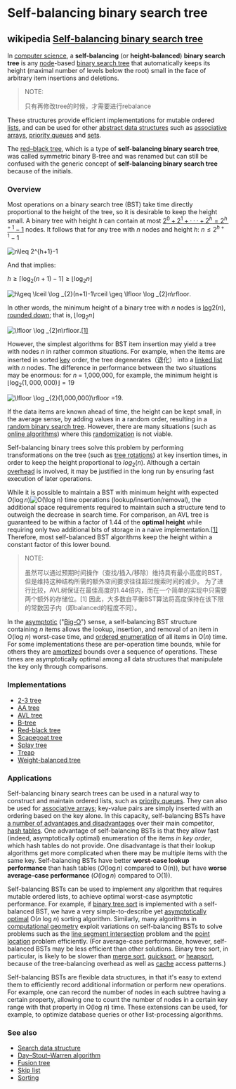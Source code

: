 # Self-balancing binary search tree



## wikipedia [Self-balancing binary search tree](https://en.wikipedia.org/wiki/Self-balancing_binary_search_tree)

In [computer science](https://en.wikipedia.org/wiki/Computer_science), a **self-balancing** (or **height-balanced**) **binary search tree** is any [node](https://en.wikipedia.org/wiki/Node_(computer_science))-based [binary search tree](https://en.wikipedia.org/wiki/Binary_search_tree) that automatically keeps its height (maximal number of levels below the root) small in the face of arbitrary item insertions and deletions.

> NOTE: 
>
> 只有再修改tree的时候，才需要进行rebalance

These structures provide efficient implementations for mutable ordered [lists](https://en.wikipedia.org/wiki/List_(computing)), and can be used for other [abstract data structures](https://en.wikipedia.org/wiki/Abstract_data_structure) such as [associative arrays](https://en.wikipedia.org/wiki/Associative_arrays), [priority queues](https://en.wikipedia.org/wiki/Priority_queue) and [sets](https://en.wikipedia.org/wiki/Set_(computer_science)).

The [red–black tree](https://en.wikipedia.org/wiki/Red–black_tree), which is a type of **self-balancing binary search tree**, was called symmetric binary B-tree and was renamed but can still be confused with the generic concept of **self-balancing binary search tree** because of the initials.



### Overview

Most operations on a binary search tree (BST) take time directly proportional to the height of the tree, so it is desirable to keep the height small. A binary tree with height *h* can contain at most [$2^0+2^1+···+2^h = 2^{h+1}−1$]( https://en.wikipedia.org/wiki/Geometric_series#Formula ) nodes. It follows that for any tree with *n* nodes and height *h*:
${\displaystyle n\leq 2^{h+1}-1}$

![n\leq 2^{h+1}-1](https://wikimedia.org/api/rest_v1/media/math/render/svg/34bfb3725cd0fd6e834537810c74080e0e2180d3)

And that implies:

${\displaystyle h\geq \lceil \log _{2}(n+1)-1\rceil \geq \lfloor \log _{2}n\rfloor }$

![h\geq \lceil \log _{2}(n+1)-1\rceil \geq \lfloor \log _{2}n\rfloor ](https://wikimedia.org/api/rest_v1/media/math/render/svg/4264fcbd5d567771faa2bd486de80e2593a07575).

In other words, the minimum height of a binary tree with *n* nodes is [log](https://en.wikipedia.org/wiki/Logarithm)2(*n*), [rounded down](https://en.wikipedia.org/wiki/Floor_and_ceiling_functions); that is, ${\displaystyle \lfloor \log _{2}n\rfloor }$

![\lfloor \log _{2}n\rfloor ](https://wikimedia.org/api/rest_v1/media/math/render/svg/992c9e2c99d88241b484aad58ab2f6875708d2fd).[[1\]](https://en.wikipedia.org/wiki/Self-balancing_binary_search_tree#cite_note-knuth-1)



However, the simplest algorithms for BST item insertion may yield a tree with nodes *n* in rather common situations. For example, when the items are inserted in sorted [key](https://en.wikipedia.org/wiki/Key_(database)) order, the tree degenerates（退化） into a [linked list](https://en.wikipedia.org/wiki/Linked_list) with *n* nodes. The difference in performance between the two situations may be enormous: for *n* = 1,000,000, for example, the minimum height is ${\displaystyle \lfloor \log _{2}(1,000,000)\rfloor =19}$

![\lfloor \log _{2}(1,000,000)\rfloor =19](https://wikimedia.org/api/rest_v1/media/math/render/svg/73c74b7a3617eaae266b0e5af80ac0bedbf44afc).

If the data items are known ahead of time, the height can be kept small, in the average sense, by adding values in a random order, resulting in a [random binary search tree](https://en.wikipedia.org/wiki/Random_binary_search_tree). However, there are many situations (such as [online algorithms](https://en.wikipedia.org/wiki/Online_algorithm)) where this [randomization](https://en.wikipedia.org/wiki/Randomized_algorithm) is not viable.

Self-balancing binary trees solve this problem by performing transformations on the tree (such as [tree rotations](https://en.wikipedia.org/wiki/Tree_rotation)) at key insertion times, in order to keep the height proportional to $log_{2}(n)$. Although a certain [overhead](https://en.wikipedia.org/wiki/Computational_overhead) is involved, it may be justified in the long run by ensuring fast execution of later operations.

While it is possible to maintain a BST with minimum height with expected ${\displaystyle O(\log n)}$![O(\log n)](https://wikimedia.org/api/rest_v1/media/math/render/svg/aae0f22048ba6b7c05dbae17b056bfa16e21807d) time operations (lookup/insertion/removal), the additional space requirements required to maintain such a structure tend to outweigh the decrease in search time. For comparison, an AVL tree is guaranteed to be within a factor of 1.44 of the **optimal height** while requiring only two additional bits of storage in a naive implementation.[[1\]](https://en.wikipedia.org/wiki/Self-balancing_binary_search_tree#cite_note-knuth-1) Therefore, most self-balanced BST algorithms keep the height within a constant factor of this lower bound.

> NOTE: 
>
> 虽然可以通过预期时间操作（查找/插入/移除）维持具有最小高度的BST，但是维持这种结构所需的额外空间要求往往超过搜索时间的减少。 为了进行比较，AVL树保证在最佳高度的1.44倍内，而在一个简单的实现中只需要两个额外的存储位。[1] 因此，大多数自平衡BST算法将高度保持在该下限的常数因子内（即balanced的程度不同）。

In the [asymptotic](https://en.wikipedia.org/wiki/Asymptotic) ("[Big-O](https://en.wikipedia.org/wiki/Big_O_notation)") sense, a self-balancing BST structure containing *n* items allows the lookup, insertion, and removal of an item in O(log *n*) worst-case time, and [ordered enumeration](https://en.wikipedia.org/wiki/In-order_iteration) of all items in O(*n*) time. For some implementations these are per-operation time bounds, while for others they are [amortized](https://en.wikipedia.org/wiki/Amortized_analysis) bounds over a sequence of operations. These times are asymptotically optimal among all data structures that manipulate the key only through comparisons.



### Implementations

- [2-3 tree](https://en.wikipedia.org/wiki/2-3_tree)
- [AA tree](https://en.wikipedia.org/wiki/AA_tree)
- [AVL tree](https://en.wikipedia.org/wiki/AVL_tree)
- [B-tree](https://en.wikipedia.org/wiki/B-tree)
- [Red-black tree](https://en.wikipedia.org/wiki/Red-black_tree)
- [Scapegoat tree](https://en.wikipedia.org/wiki/Scapegoat_tree)
- [Splay tree](https://en.wikipedia.org/wiki/Splay_tree)
- [Treap](https://en.wikipedia.org/wiki/Treap)
- [Weight-balanced tree](https://en.wikipedia.org/wiki/Weight-balanced_tree)



### Applications

Self-balancing binary search trees can be used in a natural way to construct and maintain ordered lists, such as [priority queues](https://en.wikipedia.org/wiki/Priority_queue). They can also be used for [associative arrays](https://en.wikipedia.org/wiki/Associative_array); key-value pairs are simply inserted with an ordering based on the key alone. In this capacity, self-balancing BSTs have [a number of advantages and disadvantages](https://en.wikipedia.org/wiki/Associative_array#Efficient_representations) over their main competitor, [hash tables](https://en.wikipedia.org/wiki/Hash_table). One advantage of self-balancing BSTs is that they allow fast (indeed, asymptotically optimal) enumeration of the items *in key order*, which hash tables do not provide. One disadvantage is that their lookup algorithms get more complicated when there may be multiple items with the same key. Self-balancing BSTs have better **worst-case lookup performance** than hash tables (${\displaystyle O(\log n)}$ compared to O(n)), but have **worse average-case performance** (${\displaystyle O(\log n)}$ compared to O(1)).

Self-balancing BSTs can be used to implement any algorithm that requires mutable ordered lists, to achieve optimal worst-case asymptotic performance. For example, if [binary tree sort](https://en.wikipedia.org/wiki/Binary_tree_sort) is implemented with a self-balanced BST, we have a very simple-to-describe yet [asymptotically optimal](https://en.wikipedia.org/wiki/Asymptotically_optimal) O(*n* log *n*) sorting algorithm. Similarly, many algorithms in [computational geometry](https://en.wikipedia.org/wiki/Computational_geometry) exploit variations on self-balancing BSTs to solve problems such as the [line segment intersection](https://en.wikipedia.org/wiki/Line_segment_intersection) problem and the [point location](https://en.wikipedia.org/wiki/Point_location) problem efficiently. (For average-case performance, however, self-balanced BSTs may be less efficient than other solutions. Binary tree sort, in particular, is likely to be slower than [merge sort](https://en.wikipedia.org/wiki/Merge_sort), [quicksort](https://en.wikipedia.org/wiki/Quicksort), or [heapsort](https://en.wikipedia.org/wiki/Heapsort), because of the tree-balancing overhead as well as [cache](https://en.wikipedia.org/wiki/Cache_(computing)) access patterns.)

Self-balancing BSTs are flexible data structures, in that it's easy to extend them to efficiently record additional information or perform new operations. For example, one can record the number of nodes in each subtree having a certain property, allowing one to count the number of nodes in a certain key range with that property in O(log *n*) time. These extensions can be used, for example, to optimize database queries or other list-processing algorithms.

### See also

- [Search data structure](https://en.wikipedia.org/wiki/Search_data_structure)
- [Day–Stout–Warren algorithm](https://en.wikipedia.org/wiki/Day–Stout–Warren_algorithm)
- [Fusion tree](https://en.wikipedia.org/wiki/Fusion_tree)
- [Skip list](https://en.wikipedia.org/wiki/Skip_list)
- [Sorting](https://en.wikipedia.org/wiki/Sorting)
